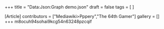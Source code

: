 +++
title = "Data:Json:Graph demo.json"
draft = false
tags = [ ]

[Article]
contributors = ["Mediawiki>Pppery","The 64th Gamer"]
gallery = []
+++
m8ocuh94sohai9kcg54n63248pzcqif